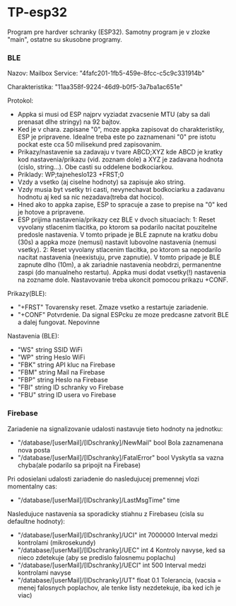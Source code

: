 # TP-esp32
Program pre hardver schranky (ESP32). Samotny program je v zlozke "main", ostatne su skusobne programy.

### BLE
Nazov: Mailbox
Service: "4fafc201-1fb5-459e-8fcc-c5c9c331914b"

Charakteristika:   "11aa358f-9224-46d9-b0f5-3a7ba1ac651e"

Protokol:
- Appka si musi od ESP najprv vyziadat zvacsenie MTU (aby sa dali prenasat dlhe stringy) na 92 bajtov.
- Ked je v chara. zapisane "0", moze appka zapisovat do charakteristiky, ESP je pripravene. Idealne treba este po zaznamenani "0" pre istotu pockat este cca 50 milisekund pred zapisovanim.
- Prikazy/nastavenie sa zadavaju v tvare
ABCD;XYZ
kde ABCD je kratky kod nastavenia/prikazu (vid. zoznam dole) a XYZ je zadavana hodnota (cislo, string...). Obe casti su oddelene bodkociarkou.
- Priklady:
WP;tajneheslo123
+FRST;0
- Vzdy a vsetko (aj ciselne hodnoty) sa zapisuje ako string.
- Vzdy musia byt vsetky tri casti, nevynechavat bodkociarku a zadavanu hodnotu aj ked sa nic nezadava(treba dat hocico).
- Hned ako to appka zapise, ESP to spracuje a zase to prepise na "0" ked je hotove a pripravene.
- ESP prijima nastavenia/prikazy cez BLE v dvoch situaciach:
1: Reset vyvolany stlacenim tlacitka, po ktorom sa podarilo nacitat pouzitelne predosle nastavenia. V tomto pripade je BLE zapnute na kratku dobu (30s) a appka moze (nemusi) nastavit lubovolne nastavenia (nemusi vsetky).
2: Reset vyvolany stlacenim tlacitka, po ktorom sa nepodarilo nacitat nastavenia (neexistuju, prve zapnutie). V tomto pripade je BLE zapnute dlho (10m), a ak zariadnie nastavenia neobdrzi, permanentne zaspi (do manualneho restartu). Appka musi dodat vsetky(!) nastavenia na zozname dole. Nastavovanie treba ukoncit pomocou prikazu +CONF.

Prikazy(BLE):
- "+FRST"		Tovarensky reset. Zmaze vsetko a restartuje zariadenie.
- "+CONF"		Potvrdenie. Da signal ESPcku ze moze predcasne zatvorit BLE a dalej fungovat. Nepovinne

Nastavenia (BLE):
- "WS"		string		SSID WiFi
- "WP"		string		Heslo WiFi
- "FBK"		string		API kluc na Firebase
- "FBM"		string		Mail na Firebase
- "FBP"		string		Heslo na Firebase
- "FBI"		string		ID schranky vo Firebase
- "FBU"		string		ID usera vo Firebase

### Firebase
Zariadenie na signalizovanie udalosti nastavuje tieto hodnoty na jednotku:
- "/database/[userMail]/[IDschranky]/NewMail"		bool		Bola zaznamenana nova posta
- "/database/[userMail]/[IDschranky]/FatalError"	bool		Vyskytla sa vazna chyba(ale podarilo sa pripojit na Firebase)

Pri odosielani udalosti zariadenie do nasledujucej premennej vlozi momentalny cas:
- "/database/[userMail]/[IDschranky]/LastMsgTime"		time

Nasledujuce nastavenia sa sporadicky stiahnu z Firebaseu (cisla su defaultne hodnoty):
- "/database/[userMail]/[IDschranky]/UCI"		int			7000000		Interval medzi kontrolami (mikrosekundy)
- "/database/[userMail]/[IDschranky]/UEC"		int			4			Kontroly navyse, ked sa nieco zdetekuje (aby se predislo falosnemu poplachu)
- "/database/[userMail]/[IDschranky]/UECI"		int			500			Interval medzi kontrolami navyse
- "/database/[userMail]/[IDschranky]/UT"		float		0.1			Tolerancia, (vacsia = menej falosnych poplachov, ale tenke listy nezdetekuje, iba ked ich je viac)


